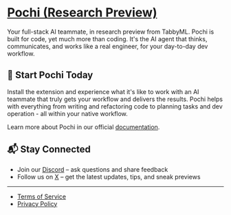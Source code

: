 # [Pochi (Research Preview)](https://www.getpochi.com/)

Your full-stack AI teammate, in research preview from TabbyML.
Pochi is built for code, yet much more than coding. It's the AI agent that thinks, communicates, and works like a real engineer, for your day-to-day dev workflow.

## 🚀 Start Pochi Today

Install the extension and experience what it's like to work with an AI teammate that truly gets your workflow and delivers the results.
Pochi helps with everything from writing and refactoring code to planning tasks and dev operation - all within your native workflow.

Learn more about Pochi in our official [documentation](https://docs.getpochi.com/).

## 📬 Stay Connected

- Join our [Discord](https://discord.gg/tWF66yr8NQ) – ask questions and share feedback
- Follow us on [X](https://x.com/getpochi) – get the latest updates, tips, and sneak previews

---

- [Terms of Service](https://www.getpochi.com/term-of-service)
- [Privacy Policy](https://www.getpochi.com/privacy-policy)
